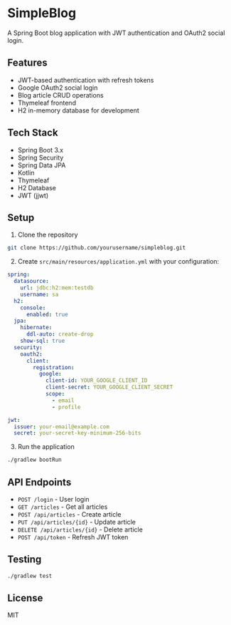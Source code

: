 # SimpleBlog

A Spring Boot blog application with JWT authentication and OAuth2 social login.

## Features

- JWT-based authentication with refresh tokens
- Google OAuth2 social login
- Blog article CRUD operations
- Thymeleaf frontend
- H2 in-memory database for development

## Tech Stack

- Spring Boot 3.x
- Spring Security
- Spring Data JPA
- Kotlin
- Thymeleaf
- H2 Database
- JWT (jjwt)

## Setup

1. Clone the repository
```bash
git clone https://github.com/yourusername/simpleblog.git
```

2. Create `src/main/resources/application.yml` with your configuration:
```yaml
spring:
  datasource:
    url: jdbc:h2:mem:testdb
    username: sa
  h2:
    console:
      enabled: true
  jpa:
    hibernate:
      ddl-auto: create-drop
    show-sql: true
  security:
    oauth2:
      client:
        registration:
          google:
            client-id: YOUR_GOOGLE_CLIENT_ID
            client-secret: YOUR_GOOGLE_CLIENT_SECRET
            scope:
              - email
              - profile

jwt:
  issuer: your-email@example.com
  secret: your-secret-key-minimum-256-bits
```

3. Run the application
```bash
./gradlew bootRun
```

## API Endpoints

- `POST /login` - User login
- `GET /articles` - Get all articles
- `POST /api/articles` - Create article
- `PUT /api/articles/{id}` - Update article
- `DELETE /api/articles/{id}` - Delete article
- `POST /api/token` - Refresh JWT token

## Testing

```bash
./gradlew test
```

## License

MIT